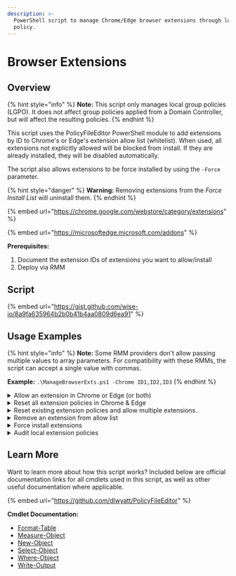 ```yaml
---
description: >-
  PowerShell script to manage Chrome/Edge browser extensions through local group
  policy.
---
```


# Browser Extensions

## Overview

{% hint style="info" %}
**Note:** This script only manages local group policies (LGPO). It does not affect group policies applied from a Domain Controller, but will affect the resulting policies.
{% endhint %}

This script uses the PolicyFileEditor PowerShell module to add extensions by ID to Chrome's or Edge's extension allow list (whitelist). When used, all extensions not explicitly allowed will be blocked from install. If they are already installed, they will be disabled automatically.

The script also allows extensions to be force installed by using the `-Force` parameter.

{% hint style="danger" %}
**Warning:** Removing extensions from the _Force Install List_ will uninstall them.
{% endhint %}

{% embed url="https://chrome.google.com/webstore/category/extensions" %}

{% embed url="https://microsoftedge.microsoft.com/addons" %}

**Prerequisites:**

1. Document the extension IDs of extensions you want to allow/install
2. Deploy via RMM

## Script

{% embed url="https://gist.github.com/wise-io/8a9fa635964b2b0b41b4aa0809d6ea91" %}

## Usage Examples

{% hint style="info" %}
**Note:** Some RMM providers don't allow passing multiple values to array parameters. For compatibility with these RMMs, the script can accept a single value with commas.&#x20;

**Example:** `.\ManageBrowserExts.ps1 -Chrome ID1,ID2,ID3`
{% endhint %}

<details>

<summary>Allow an extension in Chrome or Edge (or both)</summary>

`.\ManageBrowserExts.ps1 -Chrome 'aapbdbdomjkkjkaonfhkkikfgjllcleb'`

`.\ManageBrowserExts.ps1 -Edge 'kkpalkknhlklpbflpcpkepmmbnmfailf'`

`.\ManageBrowserExts.ps1 -Chrome 'aapbdbdomjkkjkaonfhkkikfgjllcleb' -Edge 'kkpalkknhlklpbflpcpkepmmbnmfailf'`



</details>

<details>

<summary>Reset all extension policies in Chrome &#x26; Edge</summary>

`.\ManageBrowserExts.ps1 -Reset`&#x20;

`.\ManageBrowserExts.ps1 -Remove`

</details>

<details>

<summary>Reset existing extension policies and allow multiple extensions.</summary>

`.\ManageBrowserExts.ps1 -Reset -Edge 'gggmmkjegpiggikcnhidnjjhmicpibll', 'kkpalkknhlklpbflpcpkepmmbnmfailf'`

</details>

<details>

<summary>Remove an extension from allow list</summary>

`.\ManageBrowserExts.ps1 -Edge 'gggmmkjegpiggikcnhidnjjhmicpibll' -Remove`

</details>

<details>

<summary>Force install extensions</summary>

`.\ManageBrowserExts.ps1 -Reset -Edge 'gggmmkjegpiggikcnhidnjjhmicpibll', 'kkpalkknhlklpbflpcpkepmmbnmfailf' -Force`

</details>

<details>

<summary>Audit local extension policies</summary>

`.\ManageBrowserExts.ps1 -Audit`

**Example Output:**

```
   Browser: Google Chrome

Value Extension ID Type
----- ------------ ----
200   *            Block


   Browser: Microsoft Edge

Value Extension ID                     Type
----- ------------                     ----
200   *                                Block
200   gggmmkjegpiggikcnhidnjjhmicpibll Allow
201   kkpalkknhlklpbflpcpkepmmbnmfailf Allow
```

</details>

## Learn More

Want to learn more about how this script works? Included below are official documentation links for all cmdlets used in this script, as well as other useful documentation where applicable.

{% embed url="https://github.com/dlwyatt/PolicyFileEditor" %}

**Cmdlet Documentation:**

* [Format-Table](https://docs.microsoft.com/en-us/powershell/module/microsoft.powershell.utility/format-table?view=powershell-5.1)
* [Measure-Object](https://docs.microsoft.com/en-us/powershell/module/microsoft.powershell.utility/measure-object?view=powershell-5.1)
* [New-Object](https://docs.microsoft.com/en-us/powershell/module/microsoft.powershell.utility/new-object?view=powershell-5.1)
* [Select-Object](https://docs.microsoft.com/en-us/powershell/module/microsoft.powershell.utility/select-object?view=powershell-5.1)
* [Where-Object](https://docs.microsoft.com/en-us/powershell/module/microsoft.powershell.core/where-object?view=powershell-5.1)
* [Write-Output](https://docs.microsoft.com/en-us/powershell/module/microsoft.powershell.utility/write-output?view=powershell-7.2)
